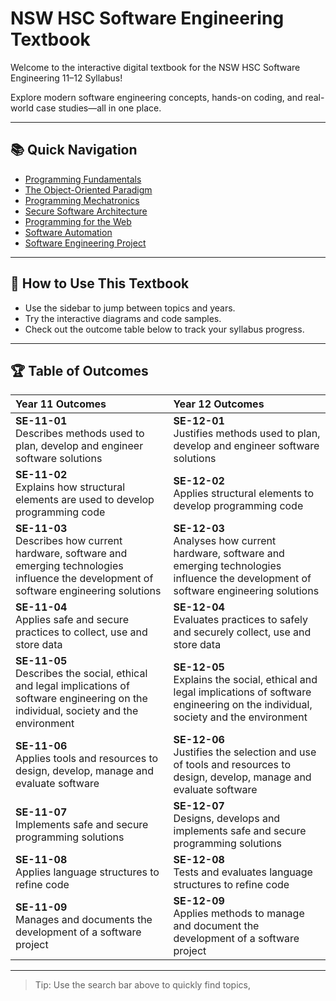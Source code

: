 # NSW HSC Software Engineering Textbook

Welcome to the interactive digital textbook for the NSW HSC Software Engineering 11–12 Syllabus!  

Explore modern software engineering concepts, hands-on coding, and real-world case studies—all in one place.

---

## 📚 Quick Navigation

- [Programming Fundamentals](Year11/ProgrammingFundamentals.md)
- [The Object-Oriented Paradigm](Year11/ObjectOrientedParadigm.md)
- [Programming Mechatronics](Year11/ProgrammingMechatronics.md)
- [Secure Software Architecture](Year12/SecureSoftwareArchitecture.md)
- [Programming for the Web](Year12/ProgrammingForTheWeb.md)
- [Software Automation](Year12/SoftwareAutomation.md)
- [Software Engineering Project](Year12/SoftwareEngineeringProject.md)

---

## 🎯 How to Use This Textbook

- Use the sidebar to jump between topics and years.
- Try the interactive diagrams and code samples.
- Check out the outcome table below to track your syllabus progress.

---

## 🏆 Table of Outcomes

| **Year 11 Outcomes** | **Year 12 Outcomes** |
| :------------------- | :------------------- |
| **SE-11-01**<br>Describes methods used to plan, develop and engineer software solutions | **SE-12-01**<br>Justifies methods used to plan, develop and engineer software solutions |
| **SE-11-02**<br>Explains how structural elements are used to develop programming code | **SE-12-02**<br>Applies structural elements to develop programming code |
| **SE-11-03**<br>Describes how current hardware, software and emerging technologies influence the development of software engineering solutions | **SE-12-03**<br>Analyses how current hardware, software and emerging technologies influence the development of software engineering solutions |
| **SE-11-04**<br>Applies safe and secure practices to collect, use and store data | **SE-12-04**<br>Evaluates practices to safely and securely collect, use and store data |
| **SE-11-05**<br>Describes the social, ethical and legal implications of software engineering on the individual, society and the environment | **SE-12-05**<br>Explains the social, ethical and legal implications of software engineering on the individual, society and the environment |
| **SE-11-06**<br>Applies tools and resources to design, develop, manage and evaluate software | **SE-12-06**<br>Justifies the selection and use of tools and resources to design, develop, manage and evaluate software |
| **SE-11-07**<br>Implements safe and secure programming solutions | **SE-12-07**<br>Designs, develops and implements safe and secure programming solutions |
| **SE-11-08**<br>Applies language structures to refine code | **SE-12-08**<br>Tests and evaluates language structures to refine code |
| **SE-11-09**<br>Manages and documents the development of a software project | **SE-12-09**<br>Applies methods to manage and document the development of a software project |

---

> Tip: Use the search bar above to quickly find topics,